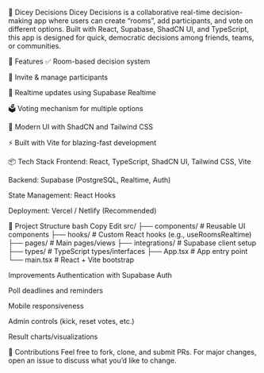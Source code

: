 🎲 Dicey Decisions
Dicey Decisions is a collaborative real-time decision-making app where users can create “rooms”, add participants, and vote on different options. Built with React, Supabase, ShadCN UI, and TypeScript, this app is designed for quick, democratic decisions among friends, teams, or communities.

🚀 Features
✅ Room-based decision system

👥 Invite & manage participants

🔄 Realtime updates using Supabase Realtime

🗳️ Voting mechanism for multiple options

🧩 Modern UI with ShadCN and Tailwind CSS

⚡ Built with Vite for blazing-fast development

📦 Tech Stack
Frontend: React, TypeScript, ShadCN UI, Tailwind CSS, Vite

Backend: Supabase (PostgreSQL, Realtime, Auth)

State Management: React Hooks

Deployment: Vercel / Netlify (Recommended)

📁 Project Structure
bash
Copy
Edit
src/
├── components/       # Reusable UI components
├── hooks/            # Custom React hooks (e.g., useRoomsRealtime)
├── pages/            # Main pages/views
├── integrations/     # Supabase client setup
├── types/            # TypeScript types/interfaces
├── App.tsx           # App entry point
└── main.tsx          # React + Vite bootstrap


Improvements
Authentication with Supabase Auth

Poll deadlines and reminders

Mobile responsiveness

Admin controls (kick, reset votes, etc.)

Result charts/visualizations

🙌 Contributions
Feel free to fork, clone, and submit PRs. For major changes, open an issue to discuss what you’d like to change.